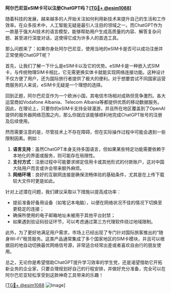 **阿尔巴尼亚eSIM卡可以注册ChatGPT吗？[[TG💪+ @esim1088](https://t.me/s/esim1088)]**

随着科技的发展，越来越多的人开始关注如何利用新技术来提升自己的生活和工作效率。在众多技术中，人工智能无疑是最引人注目的领域之一。而ChatGPT作为一款基于强大AI技术的语言模型，能够帮助用户生成高质量的内容、解答复杂问题、甚至进行深度对话，这使得它成为许多人的首选工具。

那么问题来了：如果你身处阿尔巴尼亚，使用当地的eSIM卡是否可以成功注册并正常使用ChatGPT呢？

首先，让我们了解一下什么是eSIM卡以及它的优势。eSIM卡是一种嵌入式SIM卡，与传统物理SIM卡相比，它无需更换实体卡就能实现网络连接功能。这种设计不仅方便了用户，还为国际旅行者提供了极大的便利。对于想要尝试不同国家运营商服务的人来说，eSIM卡无疑是一个理想的选择。

回到正题，阿尔巴尼亚作为一个欧洲小国，其电信市场相对成熟但竞争激烈。各大运营商如Vodafone Albania、Telecom Albania等都提供优质的移动数据服务。因此，在理论上，只要你的eSIM卡支持全球漫游，并且所在地区覆盖到了OpenAI提供的服务器网络范围之内，那么你就应该能够顺利地完成ChatGPT账号的注册及后续使用。

然而需要注意的是，尽管技术上不存在障碍，但在实际操作过程中可能会遇到一些限制因素。例如：

1. **语言支持**：虽然ChatGPT本身支持多国语言，但如果某些特定功能需要依赖于本地化的界面或服务，则可能存在局限性。
2. **支付方式**：注册过程中可能要求绑定信用卡或其他形式的付款账户，这对中国大陆用户而言或许会带来额外麻烦。
3. **网络环境**：良好的互联网连接是确保流畅体验的基础条件，尤其是在上传下载较大文件时更是如此。

针对上述潜在问题，我们建议采取以下措施以提高成功率：
- 提前准备好备用设备（如笔记本电脑），以便在网络状况不佳的情况下切换至更稳定的连接；
- 确保所使用的电子邮箱地址未被用于其他平台封禁；
- 如果遇到验证码验证环节，可以考虑通过第三方代理软件绕过地域限制。

此外，为了更好地满足用户需求，市场上已经出现了专门针对国际旅客推出的“随身Wi-Fi”租赁服务。这类产品通常集成了多个国家地区的SIM卡模块，并且可以根据目的地自动切换最优网络信号源，非常适合经常出差或者喜欢自由行的朋友使用。

总之，无论你是希望借助ChatGPT提升学习效率的学生党，还是渴望借助它开拓新业务的企业家，只要合理规划好自己的行程安排，并做好充分准备，完全可以在阿尔巴尼亚轻松享受到这款神奇工具带来的乐趣！

[[TG💪+ @esim1088](https://t.me/s/esim1088) ![Image](https://i.postimg.cc/4NQfJmqS/Snipaste-2025-05-13-00-14-12.png)]